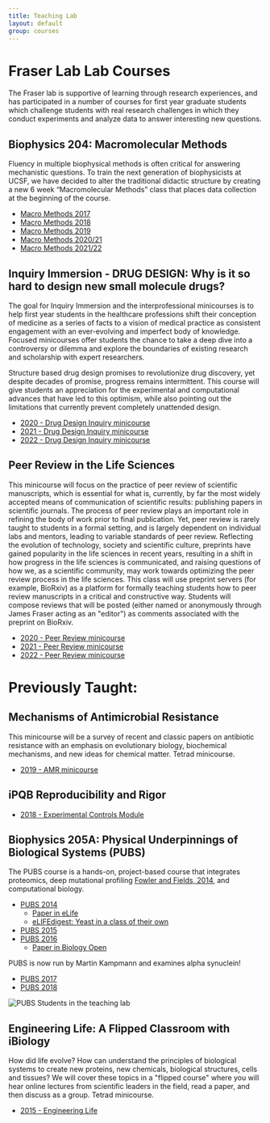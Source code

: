```yaml
---
title: Teaching Lab
layout: default
group: courses
---
```


# Fraser Lab Lab Courses

The Fraser lab is supportive of learning through research experiences, and has participated in a number of courses for first year graduate students which challenge students with real research challenges in which they conduct experiments and analyze data to answer interesting new questions.

## Biophysics 204: Macromolecular Methods
Fluency in multiple biophysical methods is often critical for answering mechanistic questions. To train the next generation of biophysicists at UCSF, we have decided to alter the traditional didactic structure by creating a new 6 week “Macromolecular Methods” class that places data collection at the beginning of the course.

- [Macro Methods 2017](/courses/methods_2017/)
- [Macro Methods 2018](/courses/methods_2018/)
- [Macro Methods 2019](/courses/methods_2019/)
- [Macro Methods 2020/21](/courses/methods_2020/)
- [Macro Methods 2021/22](/courses/methods_2021/)



## Inquiry Immersion -  DRUG DESIGN: Why is it so hard to design new small molecule drugs?
The goal for Inquiry Immersion and the interprofessional minicourses is to help first year students in the healthcare professions shift their conception of medicine as a series of facts to a vision of medical practice as consistent engagement with an ever-evolving and imperfect body of knowledge.  Focused minicourses offer students the chance to take a deep dive into a controversy or dilemma and explore the boundaries of existing research and scholarship with expert researchers.

Structure based drug design promises to revolutionize drug discovery, yet despite decades of promise, progress remains intermittent. This course will give students an appreciation for the experimental and computational advances that have led to this optimism, while also pointing out the limitations that currently prevent completely unattended design.
- [2020 - Drug Design Inquiry minicourse](/courses/inquiry_2020/)
- [2021 - Drug Design Inquiry minicourse](/courses/inquiry_2021/)
- [2022 - Drug Design Inquiry minicourse](/inquiry/)



##  Peer Review in the Life Sciences
This minicourse will focus on the practice of peer review of scientific manuscripts, which is essential for what is, currently, by far the most widely accepted means of communication of scientific results: publishing papers in scientific journals. The process of peer review plays an important role in refining the body of work prior to final publication. Yet, peer review is rarely taught to students in a formal setting, and is largely dependent on individual labs and mentors, leading to variable standards of peer review. Reflecting the evolution of technology, society and scientific culture, preprints have gained popularity in the life sciences in recent years, resulting in a shift in how progress in the life sciences is communicated, and raising questions of how we, as a scientific community, may work towards optimizing the peer review process in the life sciences. This class will use preprint servers (for example, BioRxiv) as a platform for formally teaching students how to peer review manuscripts in a critical and constructive way. Students will compose reviews that will be posted (either named or anonymously through James Fraser acting as an "editor") as comments associated with the preprint on BioRxiv.
- [2020 - Peer Review minicourse](/courses/peer_review_2020/)
- [2021 - Peer Review minicourse](/courses/peer_review_2021/)
- [2022 - Peer Review minicourse](/courses/peer_review/)



# Previously Taught:
##  Mechanisms of Antimicrobial Resistance
This minicourse will be a survey of recent and classic papers on antibiotic resistance with an emphasis on evolutionary biology, biochemical mechanisms, and new ideas for chemical matter.  Tetrad minicourse.
- [2019 - AMR minicourse](/courses/amr_2019/)


## iPQB Reproducibility and Rigor
- [2018 - Experimental Controls Module](/courses/rigor_2018/)



## Biophysics 205A: Physical Underpinnings of Biological Systems (PUBS)
The PUBS course is a hands-on, project-based course that integrates proteomics, deep mutational profiling [Fowler and Fields, 2014](http://cdn.fraserlab.com/courses/pubs/2014_fowler.pdf), and computational biology.
- [PUBS 2014](/courses/pubs/pubs_2014/)
  - [Paper in eLife](http://cdn.fraserlab.com/publications/2016_mavor.pdf)
  - [eLIFEdigest: Yeast in a class of their own](https://medium.com/lifes-building-blocks/yeast-in-a-class-of-their-own-4dabb27653eb#.tcf71ly8z)
- [PUBS 2015](/courses/pubs/pubs_2015/)
- [PUBS 2016](http://kampmannlab.ucsf.edu/pubs-2016)
  - [Paper in Biology Open](http://cdn.fraserlab.com/publications/2018_mavor.pdf)

PUBS is now run by Martin Kampmann and examines alpha synuclein!
- [PUBS 2017](https://kampmannlab.ucsf.edu/pubs-2017)
- [PUBS 2018](https://kampmannlab.ucsf.edu/pubs-2018)


<img class="img-fluid mx-auto d-block" src="/static/img/pub/2016_mavor.jpg" alt="PUBS Students in the teaching lab">



##  Engineering Life:  A Flipped Classroom with iBiology
How did life evolve?  How can understand the principles of biological systems to create new proteins, new chemicals, biological structures, cells and tissues?  We will cover these topics in a "flipped course" where you will hear online lectures from scientific leaders in the field, read a paper, and then discuss as a group.  Tetrad minicourse.
- [2015 - Engineering Life](/courses/flipped_2015/)
